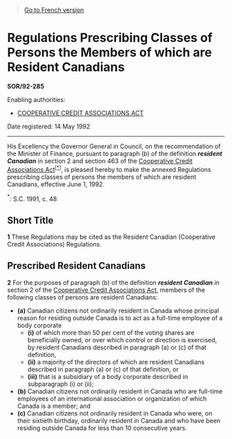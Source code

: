 > [Go to French version](/fr/Règlements/Décrets,%20ordonnances%20et%20règlements%20statutaires/92/285.md)

# Regulations Prescribing Classes of Persons the Members of which are Resident Canadians

**SOR/92-285**

Enabling authorities: 
- [COOPERATIVE CREDIT ASSOCIATIONS ACT](/en/Acts/Statutes%20of%20Canada/1991/c.%2048.md)

Date registered: 14 May 1992

----------

His Excellency the Governor General in Council, on the recommendation of the Minister of Finance, pursuant to paragraph (b) of the definition ***resident Canadian*** in section 2 and section 463 of the [Cooperative Credit Associations Act](/en/Acts/Statutes%20of%20Canada/1991/c.%2048.md)<sup><a href='#fn_1e'>[*]</a></sup>, is pleased hereby to make the annexed Regulations prescribing classes of persons the members of which are resident Canadians, effective June 1, 1992.

<a name='fn_1e'><sup>*</sup></a>: S.C. 1991, c. 48<br />




## Short Title


**1** These Regulations may be cited as the Resident Canadian (Cooperative Credit Associations) Regulations.




## Prescribed Resident Canadians


**2** For the purposes of paragraph (b) of the definition ***resident Canadian*** in section 2 of the [Cooperative Credit Associations Act](/en/Acts/Statutes%20of%20Canada/1991/c.%2048.md), members of the following classes of persons are resident Canadians:
- **(a)** Canadian citizens not ordinarily resident in Canada whose principal reason for residing outside Canada is to act as a full-time employee of a body corporate
	- **(i)** of which more than 50 per cent of the voting shares are beneficially owned, or over which control or direction is exercised, by resident Canadians described in paragraph (a) or (c) of that definition,
	- **(ii)** a majority of the directors of which are resident Canadians described in paragraph (a) or (c) of that definition, or
	- **(iii)** that is a subsidiary of a body corporate described in subparagraph (i) or (ii);
- **(b)** Canadian citizens not ordinarily resident in Canada who are full-time employees of an international association or organization of which Canada is a member; and
- **(c)** Canadian citizens not ordinarily resident in Canada who were, on their sixtieth birthday, ordinarily resident in Canada and who have been residing outside Canada for less than 10 consecutive years.


